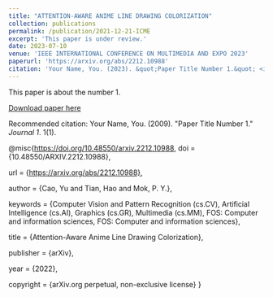 ```yaml
---
title: "ATTENTION-AWARE ANIME LINE DRAWING COLORIZATION"
collection: publications
permalink: /publication/2021-12-21-ICME
excerpt: 'This paper is under review.'
date: 2023-07-10
venue: 'IEEE INTERNATIONAL CONFERENCE ON MULTIMEDIA AND EXPO 2023'
paperurl: 'https://arxiv.org/abs/2212.10988'
citation: 'Your Name, You. (2023). &quot;Paper Title Number 1.&quot; <i>Journal 1</i>. 1(1).'
---
```

This paper is about the number 1.

[Download paper here](http://academicpages.github.io/files/paper1.pdf)

Recommended citation: Your Name, You. (2009). "Paper Title Number 1." <i>Journal 1</i>. 1(1).

@misc{https://doi.org/10.48550/arxiv.2212.10988,
  doi = {10.48550/ARXIV.2212.10988},
  
  url = {https://arxiv.org/abs/2212.10988},
  
  author = {Cao, Yu and Tian, Hao and Mok, P. Y.},
  
  keywords = {Computer Vision and Pattern Recognition (cs.CV), Artificial Intelligence (cs.AI), Graphics (cs.GR), Multimedia (cs.MM), FOS: Computer and information sciences, FOS: Computer and information sciences},
  
  title = {Attention-Aware Anime Line Drawing Colorization},
  
  publisher = {arXiv},
  
  year = {2022},
  
  copyright = {arXiv.org perpetual, non-exclusive license}
}
